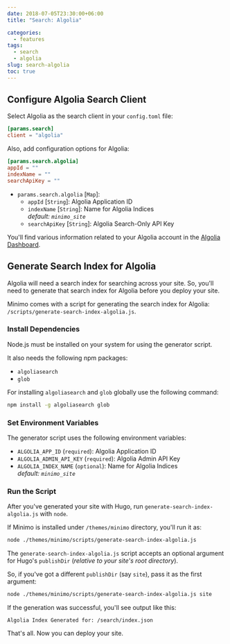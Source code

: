 ```yaml
---
date: 2018-07-05T23:30:00+06:00
title: "Search: Algolia"

categories:
  - features
tags:
  - search
  - algolia
slug: search-algolia
toc: true
---
```


## Configure Algolia Search Client

Select Algolia as the search client in your `config.toml` file:

```toml
[params.search]
client = "algolia"
```

Also, add configuration options for Algolia:

```toml
[params.search.algolia]
appId = ""
indexName = ""
searchApiKey = ""
```

- `params.search.algolia` [`Map`]:
  - `appId` [`String`]: Algolia Application ID
  - `indexName` [`String`]: Name for Algolia Indices  
    _default: `minimo_site`_
  - `searchApiKey` [`String`]: Algolia Search-Only API Key

You'll find various information related to your Algolia account in the [Algolia Dashboard](https://www.algolia.com/dashboard).

## Generate Search Index for Algolia

Algolia will need a search index for searching across your site. So, you'll need to generate that search index for Algolia before you deploy your site.

Minimo comes with a script for generating the search index for Algolia: `/scripts/generate-search-index-algolia.js`.

### Install Dependencies

Node.js must be installed on your system for using the generator script.

It also needs the following npm packages:

- `algoliasearch`
- `glob`

For installing `algoliasearch` and `glob` globally use the following command:

```sh
npm install -g algoliasearch glob
```

### Set Environment Variables

The generator script uses the following environment variables:

- `ALGOLIA_APP_ID` (`required`): Algolia Application ID
- `ALGOLIA_ADMIN_API_KEY` (`required`): Algolia Admin API Key
- `ALGOLIA_INDEX_NAME` (`optional`): Name for Algolia Indices  
  _default: `minimo_site`_

### Run the Script

After you've generated your site with Hugo, run `generate-search-index-algolia.js` with `node`.

If Minimo is installed under `/themes/minimo` directory, you'll run it as:

```sh
node ./themes/minimo/scripts/generate-search-index-algolia.js
```

The `generate-search-index-algolia.js` script accepts an optional argument for Hugo's `publishDir` (_relative to your site's root directory_).

So, if you've got a different `publishDir` (say `site`), pass it as the first argument:

```sh
node ./themes/minimo/scripts/generate-search-index-algolia.js site
```

If the generation was successful, you'll see output like this:

```
Algolia Index Generated for: /search/index.json
```

That's all. Now you can deploy your site.
